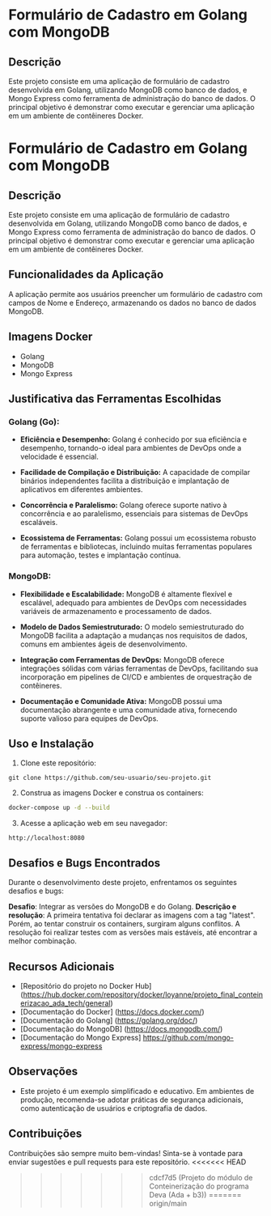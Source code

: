 
# Formulário de Cadastro em Golang com MongoDB

## Descrição
Este projeto consiste em uma aplicação de formulário de cadastro desenvolvida em Golang, utilizando MongoDB como banco de dados, e Mongo Express como ferramenta de administração do banco de dados. O principal objetivo é demonstrar como executar e gerenciar uma aplicação em um ambiente de contêineres Docker.

# Formulário de Cadastro em Golang com MongoDB

## Descrição
Este projeto consiste em uma aplicação de formulário de cadastro desenvolvida em Golang, utilizando MongoDB como banco de dados, e Mongo Express como ferramenta de administração do banco de dados. O principal objetivo é demonstrar como executar e gerenciar uma aplicação em um ambiente de contêineres Docker.

## Funcionalidades da Aplicação

A aplicação permite aos usuários preencher um formulário de cadastro com campos de Nome e Endereço, armazenando os dados no banco de dados MongoDB.

## Imagens Docker

- Golang
- MongoDB
- Mongo Express

## Justificativa das Ferramentas Escolhidas

### Golang (Go):

- **Eficiência e Desempenho:** Golang é conhecido por sua eficiência e desempenho, tornando-o ideal para ambientes de DevOps onde a velocidade é essencial.

- **Facilidade de Compilação e Distribuição:** A capacidade de compilar binários independentes facilita a distribuição e implantação de aplicativos em diferentes ambientes.

- **Concorrência e Paralelismo:** Golang oferece suporte nativo à concorrência e ao paralelismo, essenciais para sistemas de DevOps escaláveis.

- **Ecossistema de Ferramentas:** Golang possui um ecossistema robusto de ferramentas e bibliotecas, incluindo muitas ferramentas populares para automação, testes e implantação contínua.

### MongoDB:

- **Flexibilidade e Escalabilidade:** MongoDB é altamente flexível e escalável, adequado para ambientes de DevOps com necessidades variáveis de armazenamento e processamento de dados.

- **Modelo de Dados Semiestruturado:** O modelo semiestruturado do MongoDB facilita a adaptação a mudanças nos requisitos de dados, comuns em ambientes ágeis de desenvolvimento.

- **Integração com Ferramentas de DevOps:** MongoDB oferece integrações sólidas com várias ferramentas de DevOps, facilitando sua incorporação em pipelines de CI/CD e ambientes de orquestração de contêineres.

- **Documentação e Comunidade Ativa:** MongoDB possui uma documentação abrangente e uma comunidade ativa, fornecendo suporte valioso para equipes de DevOps.


## Uso e Instalação

1. Clone este repositório:
``` git
git clone https://github.com/seu-usuario/seu-projeto.git
```

2. Construa as imagens Docker e construa os containers:
``` bash
docker-compose up -d --build
```

3. Acesse a aplicação web em seu navegador:
``` 
http://localhost:8080
```

## Desafios e Bugs Encontrados

Durante o desenvolvimento deste projeto, enfrentamos os seguintes desafios e bugs:

**Desafio**: Integrar as versões do MongoDB e do Golang. 
**Descrição e resolução**: A primeira tentativa foi declarar as imagens com a tag "latest". Porém, ao tentar construir os containers, surgiram alguns conflitos. A resolução foi realizar testes com as versões mais estáveis, até encontrar a melhor combinação.

## Recursos Adicionais

- [Repositório do projeto no Docker Hub] (https://hub.docker.com/repository/docker/loyanne/projeto_final_conteinerizacao_ada_tech/general)
- [Documentação do Docker] (https://docs.docker.com/)
- [Documentação do Golang] (https://golang.org/doc/)
- [Documentação do MongoDB] (https://docs.mongodb.com/)
- [Documentação do Mongo Express] https://github.com/mongo-express/mongo-express

## Observações

- Este projeto é um exemplo simplificado e educativo. Em ambientes de produção, recomenda-se adotar práticas de segurança adicionais, como autenticação de usuários e criptografia de dados.

## Contribuições
Contribuições são sempre muito bem-vindas! Sinta-se à vontade para enviar sugestões e pull requests para este repositório.
<<<<<<< HEAD
>>>>>>> cdcf7d5 (Projeto do módulo de Conteinerização do programa Deva (Ada + b3))
=======
>>>>>>> origin/main
